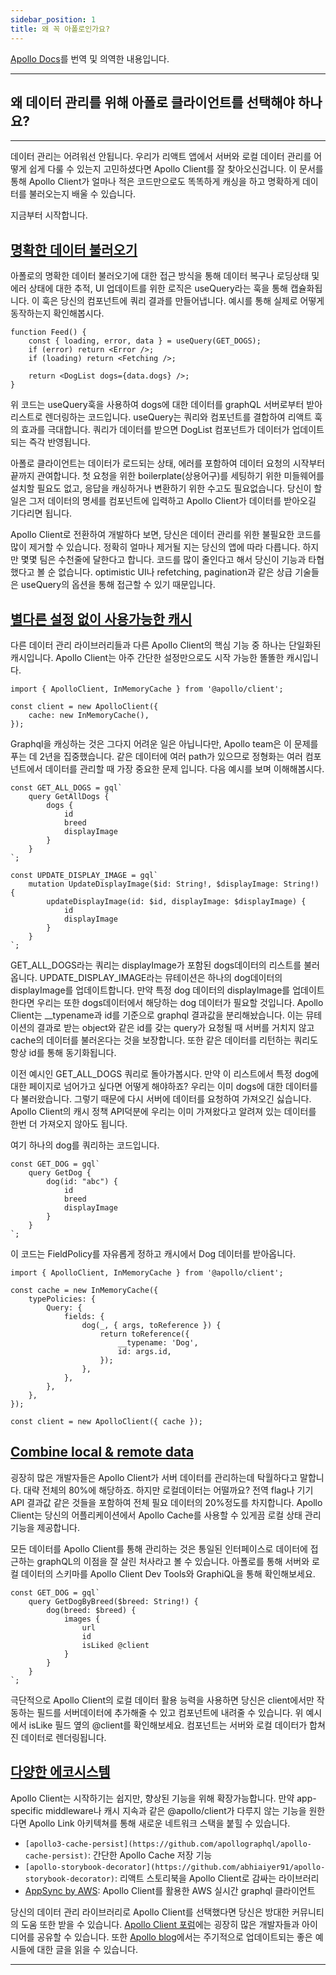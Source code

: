 ```yaml
---
sidebar_position: 1
title: 왜 꼭 아폴로인가요?
---
```


[Apollo Docs](https://www.apollographql.com/docs/react/why-apollo/)를 번역 및 의역한 내용입니다.

---

## 왜 데이터 관리를 위해 아폴로 클라이언트를 선택해야 하나요?

---

데이터 관리는 어려워선 안됩니다. 우리가 리액트 앱에서 서버와 로컬 데이터 관리를 어떻게 쉽게 다룰 수 있는지 고민하셨다면 Apollo Client를 잘 찾아오신겁니다. 이 문서를 통해 Apollo Client가 얼마나 적은 코드만으로도 똑똑하게 캐싱을 하고 명확하게 데이터를 불러오는지 배울 수 있습니다.

지금부터 시작합니다.

## [명확한 데이터 불러오기](https://www.apollographql.com/docs/react/why-apollo/#declarative-data-fetching)

아폴로의 명확한 데이터 불러오기에 대한 접근 방식을 통해 데이터 복구나 로딩상태 및 에러 상태에 대한 추적, UI 업데이트를 위한 로직은 useQuery라는 훅을 통해 캡슐화됩니다. 이 훅은 당신의 컴포넌트에 쿼리 결과를 만들어냅니다. 예시를 통해 실제로 어떻게 동작하는지 확인해봅시다.

```tsx
function Feed() {
    const { loading, error, data } = useQuery(GET_DOGS);
    if (error) return <Error />;
    if (loading) return <Fetching />;

    return <DogList dogs={data.dogs} />;
}
```

위 코드는 useQuery훅을 사용하여 dogs에 대한 데이터를 graphQL 서버로부터 받아 리스트로 렌더링하는 코드입니다.
useQuery는 쿼리와 컴포넌트를 결합하여 리액트 훅의 효과를 극대합니다. 쿼리가 데이터를 받으면 DogList 컴포넌트가 데이터가 업데이트되는 즉각 반영됩니다.

아폴로 클라이언트는 데이터가 로드되는 상태, 에러를 포함하여 데이터 요청의 시작부터 끝까지 관여합니다. 첫 요청을 위한 boilerplate(상용어구)를 세팅하기 위한 미들웨어를 설치할 필요도 없고, 응답을 캐싱하거나 변환하기 위한 수고도 필요없습니다. 당신이 할 일은 그저 데이터의 명세를 컴포넌트에 입력하고 Apollo Client가 데이터를 받아오길 기다리면 됩니다.

Apollo Client로 전환하여 개발하다 보면, 당신은 데이터 관리를 위한 불필요한 코드를 많이 제거할 수 있습니다. 정확히 얼마나 제거될 지는 당신의 앱에 따라 다릅니다. 하지만 몇몇 팀은 수천줄에 달한다고 합니다. 코드를 많이 줄인다고 해서 당신이 기능과 타협했다고 볼 순 없습니다. optimistic UI나 refetching, pagination과 같은 상급 기술들은 useQuery의 옵션을 통해 접근할 수 있기 때문입니다.

## [별다른 설정 없이 사용가능한 캐시](https://www.apollographql.com/docs/react/why-apollo/#zero-config-caching)

다른 데이터 관리 라이브러리들과 다른 Apollo Client의 핵심 기능 중 하나는 단일화된 캐시입니다. Apollo Client는 아주 간단한 설정만으로도 시작 가능한 똘똘한 캐시입니다.

```tsx
import { ApolloClient, InMemoryCache } from '@apollo/client';

const client = new ApolloClient({
    cache: new InMemoryCache(),
});
```

Graphql을 캐싱하는 것은 그다지 어려운 일은 아닙니다만, Apollo team은 이 문제를 푸는 데 2년을 집중했습니다. 같은 데이터에 여러 path가 있으므로 정형화는 여러 컴포넌트에서 데이터를 관리할 때 가장 중요한 문제 입니다. 다음 예시를 보며 이해해봅시다.

```tsx
const GET_ALL_DOGS = gql`
    query GetAllDogs {
        dogs {
            id
            breed
            displayImage
        }
    }
`;

const UPDATE_DISPLAY_IMAGE = gql`
    mutation UpdateDisplayImage($id: String!, $displayImage: String!) {
        updateDisplayImage(id: $id, displayImage: $displayImage) {
            id
            displayImage
        }
    }
`;
```

GET_ALL_DOGS라는 쿼리는 displayImage가 포함된 dogs데이터의 리스트를 불러옵니다. UPDATE_DISPLAY_IMAGE라는 뮤테이션은 하나의 dog데이터의 displayImage를 업데이트합니다. 만약 특정 dog 데이터의 displayImage를 업데이트 한다면 우리는 또한 dogs데이터에서 해당하는 dog 데이터가 필요할 것입니다. Apollo Client는 \_\_typename과 id를 기준으로 graphql 결과값을 분리해놨습니다. 이는 뮤테이션의 결과로 받는 object와 같은 id를 갖는 query가 요청될 때 서버를 거치지 않고 cache의 데이터를 불러온다는 것을 보장합니다. 또한 같은 데이터를 리턴하는 쿼리도 항상 id를 통해 동기화됩니다.

이전 예시인 GET_ALL_DOGS 쿼리로 돌아가봅시다. 만약 이 리스트에서 특정 dog에 대한 페이지로 넘어가고 싶다면 어떻게 해야하죠? 우리는 이미 dogs에 대한 데이터를 다 불러왔습니다. 그렇기 때문에 다시 서버에 데이터를 요청하여 가져오긴 싫습니다. Apollo Client의 캐시 정책 API덕분에 우리는 이미 가져왔다고 알려져 있는 데이터를 한번 더 가져오지 않아도 됩니다.

여기 하나의 dog를 쿼리하는 코드입니다.

```tsx
const GET_DOG = gql`
    query GetDog {
        dog(id: "abc") {
            id
            breed
            displayImage
        }
    }
`;
```

이 코드는 FieldPolicy를 자유롭게 정하고 캐시에서 Dog 데이터를 받아옵니다.

```tsx
import { ApolloClient, InMemoryCache } from '@apollo/client';

const cache = new InMemoryCache({
    typePolicies: {
        Query: {
            fields: {
                dog(_, { args, toReference }) {
                    return toReference({
                        __typename: 'Dog',
                        id: args.id,
                    });
                },
            },
        },
    },
});

const client = new ApolloClient({ cache });
```

## [Combine local & remote data](https://www.apollographql.com/docs/react/why-apollo/#combine-local--remote-data)

굉장히 많은 개발자들은 Apollo Client가 서버 데이터를 관리하는데 탁월하다고 말합니다. 대략 전체의 80%에 해당하죠. 하지만 로컬데이터는 어떨까요? 전역 flag나 기기 API 결과값 같은 것들을 포함하여 전체 필요 데이터의 20%정도를 차지합니다. Apollo Client는 당신의 어플리케이션에서 Apollo Cache를 사용할 수 있게끔 로컬 상태 관리 기능을 제공합니다.

모든 데이터를 Apollo Client를 통해 관리하는 것은 통일된 인터페이스로 데이터에 접근하는 graphQL의 이점을 잘 살린 처사라고 볼 수 있습니다. 아폴로를 통해 서버와 로컬 데이터의 스키마를 Apollo Client Dev Tools와 GraphiQL을 통해 확인해보세요.

```tsx
const GET_DOG = gql`
    query GetDogByBreed($breed: String!) {
        dog(breed: $breed) {
            images {
                url
                id
                isLiked @client
            }
        }
    }
`;
```

극단적으로 Apollo Client의 로컬 데이터 활용 능력을 사용하면 당신은 client에서만 작동하는 필드를 서버데이터에 추가해줄 수 있고 컴포넌트에 내려줄 수 있습니다. 위 예시에서 isLike 필드 옆의 @client를 확인해보세요. 컴포넌트는 서버와 로컬 데이터가 합쳐진 데이터로 렌더링됩니다.

## [다양한 에코시스템](https://www.apollographql.com/docs/react/why-apollo/#vibrant-ecosystem)

Apollo Client는 시작하기는 쉽지만, 향상된 기능을 위해 확장가능합니다. 만약 app-specific middleware나 캐시 지속과 같은 @apollo/client가 다루지 않는 기능을 원한다면 Apollo Link 아키텍쳐를 통해 새로운 네트워크 스택을 붙힐 수 있습니다.

-   `[apollo3-cache-persist](https://github.com/apollographql/apollo-cache-persist)`: 간단한 Apollo Cache 저장 기능
-   `[apollo-storybook-decorator](https://github.com/abhiaiyer91/apollo-storybook-decorator)`: 리액트 스토리북을 Apollo Client로 감싸는 라이브러리
-   [AppSync by AWS](https://blog.apollographql.com/aws-appsync-powered-by-apollo-df61eb706183): Apollo Client를 활용한 AWS 실시간 graphql 클라이언트

당신의 데이터 관리 라이브러리로 Apollo Client를 선택했다면 당신은 방대한 커뮤니티의 도움 또한 받을 수 있습니다. [Apollo Client 포럼](https://community.apollographql.com/)에는 굉장히 많은 개발자들과 아이디어를 공유할 수 있습니다. 또한 [Apollo blog](https://blog.apollographql.com/)에서는 주기적으로 업데이트되는 좋은 예시들에 대한 글을 읽을 수 있습니다.

---
